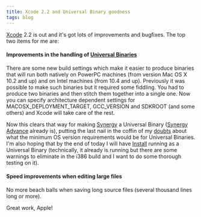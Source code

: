 ```yaml
---
title: Xcode 2.2 and Universal Binary goodness
tags: blog
---
```


[Xcode](http://www.apple.com/macosx/features/xcode/) 2.2 is out and it's got lots of improvements and bugfixes. The top two items for me are:

#### Improvements in the handling of [Universal Binaries](http://developer.apple.com/transition/)

There are some new build settings which make it easier to produce binaries that will run both natively on PowerPC machines (from version Mac OS X 10.2 and up) and on Intel machines (from 10.4 and up). Previously it was possible to make such binaries but it required some fiddling. You had to produce two binaries and then stitch them together into a single one. Now you can specify architecture dependent settings for MACOSX_DEPLOYMENT_TARGET, GCC_VERSION and SDKROOT (and some others) and Xcode will take care of the rest.

Now this clears that way for making [Synergy](http://wincent.com/a/products/synergy-classic/) a Universal Binary ([Synergy Advance](http://wincent.com/a/products/synergy-advance/) already is), putting the last nail in the coffin of my [doubts](http://wincent.com/a/news/archives/2005/06/position_statem.php) about what the minimum OS version requirements would be for Universal Binaries. I'm also hoping that by the end of today I will have [Install](http://wincent.com/a/products/install/) running as a Universal Binary (technically, it already is running but there are some warnings to eliminate in the i386 build and I want to do some thorough testing on it).

#### Speed improvements when editing large files

No more beach balls when saving long source files (several thousand lines long or more).

Great work, Apple!
